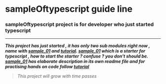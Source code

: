 # sampleOftypescript guide line
### sampleOftypescript project is for developer who just started typescript
-----------------------
**_This project has just started , it has only two sub modules right now , name with [sample_01](/sample_01) and  [tutorial](/tutorial).  [sample_01](/sample_01) which is a starter for typescript , how to start the starter ? confuse ? you don't should be. [sample_01](/sample_01) has elaborate description in its own readme file and for practising hands on code follow [tutorial](/tutorial)_** 

> _This project will grow with time passes_


